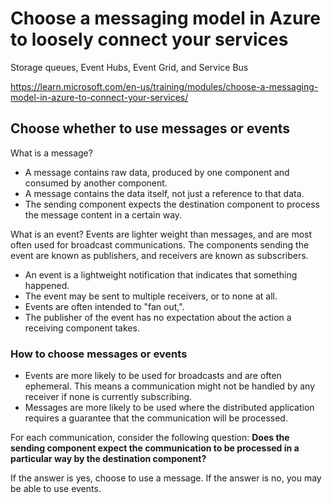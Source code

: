 # Choose a messaging model in Azure to loosely connect your services

Storage queues, Event Hubs, Event Grid, and Service Bus

https://learn.microsoft.com/en-us/training/modules/choose-a-messaging-model-in-azure-to-connect-your-services/

## Choose whether to use messages or events

What is a message?
* A message contains raw data, produced by one component and consumed by another component.
* A message contains the data itself, not just a reference to that data.
* The sending component expects the destination component to process the message content in a certain way.

What is an event?
Events are lighter weight than messages, and are most often used for broadcast communications. The components sending the event are known as publishers, and receivers are known as subscribers.
* An event is a lightweight notification that indicates that something happened.
* The event may be sent to multiple receivers, or to none at all.
* Events are often intended to "fan out,".
* The publisher of the event has no expectation about the action a receiving component takes.

### How to choose messages or events

* Events are more likely to be used for broadcasts and are often ephemeral. This means a communication might not be handled by any receiver if none is currently subscribing. 
* Messages are more likely to be used where the distributed application requires a guarantee that the communication will be processed.

For each communication, consider the following question: **Does the sending component expect the communication to be processed in a particular way by the destination component?**

If the answer is yes, choose to use a message. If the answer is no, you may be able to use events.
